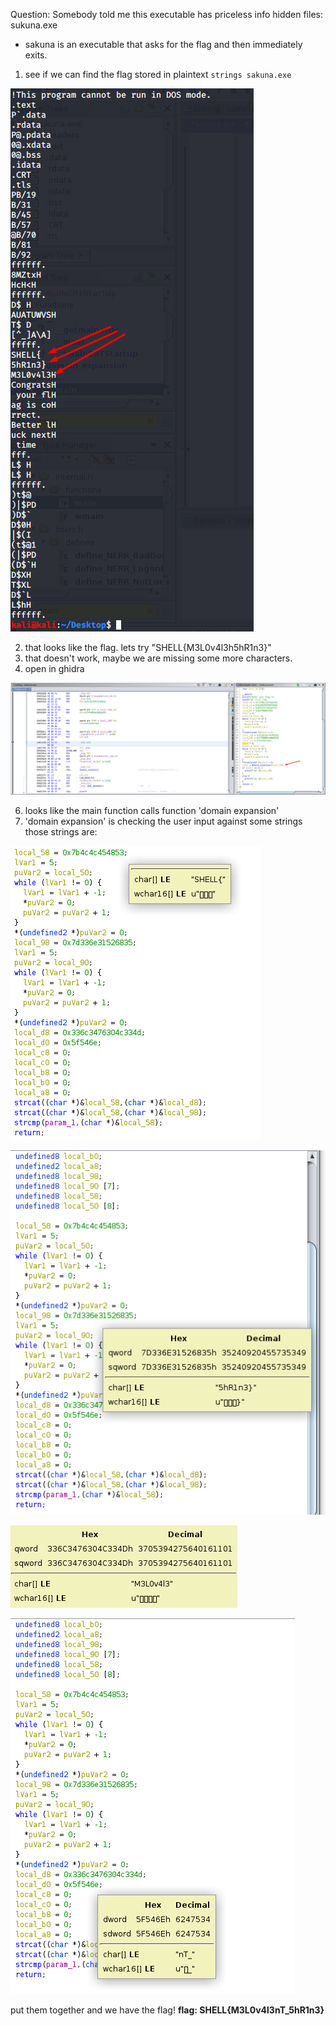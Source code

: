 Question: Somebody told me this executable has priceless info hidden
files: sukuna.exe

- sakuna is an executable that asks for the flag and then immediately exits.  

1) see if we can find the flag stored in plaintext `strings sakuna.exe`


![strings](strings.png)


2) that looks like the flag.  lets try "SHELL{M3L0v4l3h5hR1n3}"
3) that doesn't work, maybe we are missing some more characters.  
4) open in ghidra

![main.png](main.png)

6) looks like the main function calls function 'domain expansion'
7) 'domain expansion' is checking the user input against some strings those strings are:

![flag1.png](flag1.png)

![flag2.png](flag2.png)

![flag3.png](flag3.png)

![flag4.png](flag4.png)

put them together and we have the flag!
**flag: SHELL{M3L0v4l3nT_5hR1n3}**
